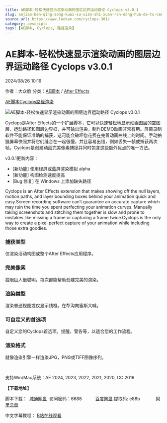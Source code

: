 ```yaml
---
title: AE脚本-轻松快速显示渲染动画的图层边界运动路径 Cyclops v3.0.1
slug: aejiao-ben-qing-song-kuai-su-xian-shi-xuan-ran-dong-hua-de-tu-ceng-bian-jie-yun-dong-lu-jing-cyclops-v3-0-1
source_url: https://www.lookae.com/cyclops-301/
category: aescripts
tags: [AE脚本, Cyclops, 路径渲染]
---
```

# AE脚本-轻松快速显示渲染动画的图层边界运动路径 Cyclops v3.0.1

2024/08/26 10:19

作者：大众脸
分类：[AE脚本](https://www.lookae.com/after-effects/aescripts/) / [After Effects](https://www.lookae.com/after-effects/)

[AE脚本](https://www.lookae.com/tag/ae%e8%84%9a%e6%9c%ac/)[Cyclops](https://www.lookae.com/tag/cyclops/)[路径渲染](https://www.lookae.com/tag/%e8%b7%af%e5%be%84%e6%b8%b2%e6%9f%93/)

![AE脚本-轻松快速显示渲染动画的图层边界运动路径 Cyclops v3.0.1](https://www.lookae.com/wp-content/uploads/2021/01/Cyclops.jpg "AE脚本-轻松快速显示渲染动画的图层边界运动路径 Cyclops v3.0.1-LookAE.com")

Cyclops是After Effects的一个扩展脚本，它可以快速轻松地显示动画图层的空图层，运动路径和图层边界框，并可输出渲染，制作DEMO动画非常有用。屏幕录制软件不能保证准确的捕获，这可能会破坏您花费在完善动画曲线上的时间。手动拍摄屏幕快照并将它们缝合在一起很慢，并且容易出错，例如丢失一帧或捕获两次帧。Cyclops是创建动画完美像素捕捉并同时包含这些额外优点的唯一方法。

v3.0.1更新内容：

* [新功能] 使用绿屏或蓝屏渲染模拟 alpha
* [新功能] 构图检测速度提高
* [Bug 修复] 在 Windows 上添加缺失路径

Cyclops is an After Effects extension that makes showing off the null layers, motion paths, and layer bounding boxes behind your animation quick and easy.Screen recording software can’t guarantee an accurate capture which may ruin the time you spent perfecting your animation curves. Manually taking screenshots and stitching them together is slow and prone to mistakes like missing a frame or capturing a frame twice.Cyclops is the only way to create a pixel perfect capture of your animation while including those extra goodies.

### 捕获类型

仅渲染活动构图或整个After Effects应用程序。

### 完美像素

独眼巨人很聪明，每次都能帮助创建完美的渲染。

### 渲染类型

渲染普通视图或仅显示线框。在犁沟向塞斯大喊。

### 可自定义的首选项

自定义您的Cyclops首选项，提醒，警告等，以适合您的工作流程。

### 渲染格式

就像渲染引擎一样渲染JPG，PNG或TIFF图像序列。

[﻿﻿﻿﻿﻿](http://cloud.video.taobao.com/play/u/null/p/1/e/6/t/1/478480349831.mp4)

支持Win/Mac系统：AE 2024, 2023, 2022, 2021, 2020, CC 2019

**【下载地址】**

脚本下载：  [城通网盘](https://url70.ctfile.com/f/2827370-1345506019-04d6e3?p=4431)  访问密码：6688           [百度网盘](https://pan.baidu.com/s/1ShgUFTNTq3Lf6kqTxU3JEw?pwd=e88b) 提取码: e88b             [阿里云盘](https://www.alipan.com/s/FmthpdcBqQy)

中文字幕教程： [B站在线观看](https://www.bilibili.com/video/BV1ny4y1H7aV?p=2)
